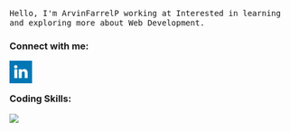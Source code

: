 <p>
  <samp>
    Hello, I'm ArvinFarrelP working at Interested in learning and exploring more about Web Development. 
  </samp>
</p>

### Connect with me:
<a href="https://www.linkedin.com/mwlite/in/arvin-farrel-pramuditya-477301233">
  <img align="left" alt="ArvinFarrelP Linkdin" width="40px" src="https://raw.githubusercontent.com/edent/SuperTinyIcons/099dc12b59179d07d534069bc8551718f786d91a/images/svg/linkedin.svg" />
</a><br></br>


### Coding Skills:
<p align="left"> <!--left,center-->
  <a href="https://skillicons.dev">
    <img src="https://skillicons.dev/icons?i=cpp,"/>
  </a>
</p><br></br>

